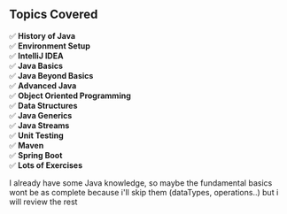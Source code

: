 ## Topics Covered

✅ **History of Java**  
✅ **Environment Setup**  
✅ **IntelliJ IDEA**  
✅ **Java Basics**  
✅ **Java Beyond Basics**  
✅ **Advanced Java**  
✅ **Object Oriented Programming**  
✅ **Data Structures**  
✅ **Java Generics**  
✅ **Java Streams**  
✅ **Unit Testing**  
✅ **Maven**  
✅ **Spring Boot**  
✅ **Lots of Exercises**

I already have some Java knowledge, so maybe the fundamental basics wont be as complete because i'll skip them (dataTypes, operations..) but i will review the rest
